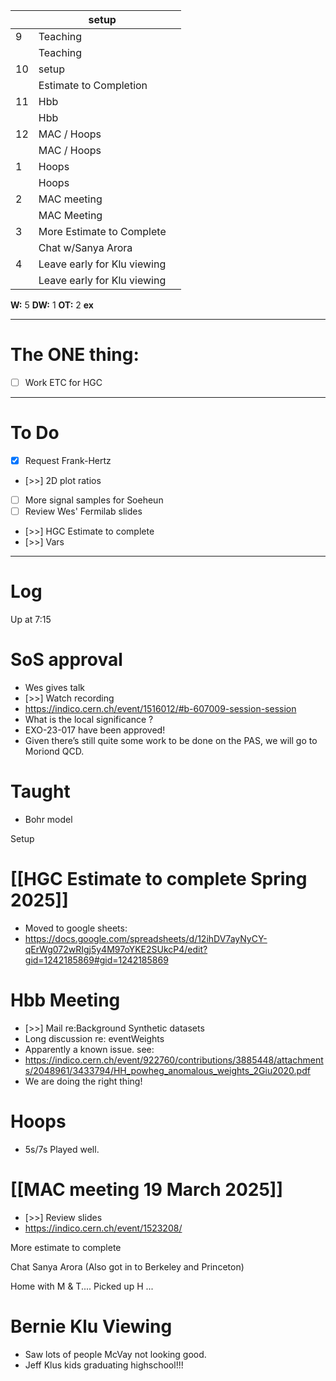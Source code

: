 
|     | setup                       |     |
| --- | --------------------------- | --- |
| 9   | Teaching                    |     |
|     | Teaching                    |     |
| 10  | setup                       |     |
|     | Estimate to Completion      |     |
| 11  | Hbb                         |     |
|     | Hbb                         |     |
| 12  | MAC / Hoops                 |     |
|     | MAC / Hoops                 |     |
| 1   | Hoops                       |     |
|     | Hoops                       |     |
| 2   | MAC meeting                 |     |
|     | MAC Meeting                 |     |
| 3   | More Estimate to Complete   |     |
|     | Chat w/Sanya Arora          |     |
| 4   | Leave early for Klu viewing |     |
|     | Leave early for Klu viewing |     |

**W:** 5 
**DW:** 1
**OT:** 2
**ex** 

---
# The ONE thing: 
- [ ] Work ETC for HGC

---
# To Do

- [x] Request Frank-Hertz
- [>>] 2D plot ratios
- [ ] More signal samples for Soeheun 
- [ ] Review Wes' Fermilab slides
- [>>] HGC Estimate to complete
- [>>] Vars

---

# Log

Up at 7:15

# SoS approval 
- Wes gives talk 
- [>>] Watch recording
- https://indico.cern.ch/event/1516012/#b-607009-session-session
- What is the local significance ?
- EXO-23-017 have been approved!
- Given there’s still quite some work to be done on the PAS, we will go to Moriond QCD.


# Taught 
- Bohr model

Setup

# [[HGC Estimate to complete Spring 2025]]
- Moved to google sheets:
- https://docs.google.com/spreadsheets/d/12ihDV7ayNyCY-qErWg072wRIgj5y4M97oYKE2SUkcP4/edit?gid=1242185869#gid=1242185869

# Hbb Meeting
- [>>] Mail re:Background Synthetic datasets
- Long discussion re: eventWeights
- Apparently a known issue. see:
- https://indico.cern.ch/event/922760/contributions/3885448/attachments/2048961/3433794/HH_powheg_anomalous_weights_2Giu2020.pdf
- We are doing the right thing!

# Hoops
- 5s/7s Played well.

# [[MAC meeting 19 March 2025]]
- [>>] Review slides
- https://indico.cern.ch/event/1523208/

More estimate to complete

Chat Sanya Arora (Also got in to Berkeley and Princeton)

Home with  M & T.... Picked up H ... 

# Bernie Klu Viewing
- Saw lots of people McVay not looking good.
- Jeff Klus kids graduating highschool!!!